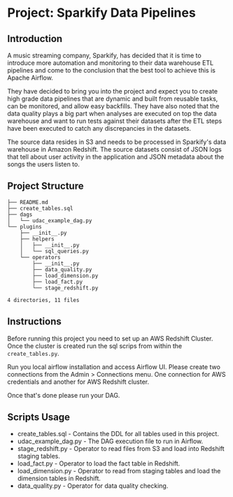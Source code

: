 # Project: Sparkify Data Pipelines

## Introduction
A music streaming company, Sparkify, has decided that it is time to
introduce more automation and monitoring to their data warehouse ETL
pipelines and come to the conclusion that the best tool to achieve
this is Apache Airflow.

They have decided to bring you into the project and expect you to
create high grade data pipelines that are dynamic and built from
reusable tasks, can be monitored, and allow easy backfills.
They have also noted that the data quality plays a big part when
analyses are executed on top the data warehouse and want to run tests
against their datasets after the ETL steps have been executed to
catch any discrepancies in the datasets.

The source data resides in S3 and needs to be processed in Sparkify's
data warehouse in Amazon Redshift. The source datasets consist of JSON
logs that tell about user activity in the application and JSON metadata
about the songs the users listen to.

## Project Structure

```
├── README.md
├── create_tables.sql
├── dags
│   └── udac_example_dag.py
└── plugins
    ├── __init__.py
    ├── helpers
    │   ├── __init__.py
    │   └── sql_queries.py
    └── operators
        ├── __init__.py
        ├── data_quality.py
        ├── load_dimension.py
        ├── load_fact.py
        └── stage_redshift.py

4 directories, 11 files
```

## Instructions
Before running this project you need to set up an AWS Redshift Cluster. Once the cluster is
created run the sql scrips from within the `create_tables.py`.

Run you local airflow installation and access Airflow UI. Please create two connections from
the Admin > Connections menu. One connection for AWS credentials and another for AWS
Redshift cluster.

Once that's done please run your DAG.

## Scripts Usage
- create_tables.sql - Contains the DDL for all tables used in this project.
- udac_example_dag.py - The DAG execution file to run in Airflow.
- stage_redshift.py - Operator to read files from S3 and load into Redshift
staging tables.
- load_fact.py - Operator to load the fact table in Redshift.
- load_dimension.py - Operator to read from staging tables and load
the dimension tables in Redshift.
- data_quality.py - Operator for data quality checking.

